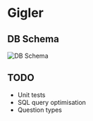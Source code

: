 # Gigler

## DB Schema
![DB Schema](https://github.com/user-attachments/assets/e4cc2faf-ea34-4c63-9666-d118585f57f7)

## TODO
- Unit tests
- SQL query optimisation
- Question types